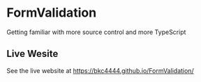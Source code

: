 # FormValidation
Getting familiar with more source control and more TypeScript

## Live Wesite
See the live website at https://bkc4444.github.io/FormValidation/
